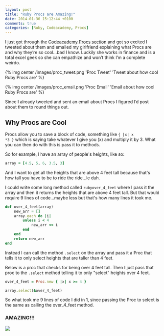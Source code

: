 ```yaml
---
layout: post
title: "Ruby Procs are Amazing!"
date: 2014-01-30 15:12:44 +0100
comments: true
categories: [Ruby, Codeacademy, Procs]
---
```


I just got through the <a href="http://www.codecademy.com/courses/ruby-beginner-en-L3ZCI/1/1?curriculum_id=5059f8619189a5000201fbcb" target="_blank">Codeacademy Procs section</a> and got so excited I tweeted about them and emailed my girlfriend explaining what Procs are and why they’re so cool...bad I know.  Luckily she works in finance and is a total excel geek so she can empathize and won’t think I’m a complete weirdo.
<!-- more -->
{% img center /images/proc_tweet.png 'Proc Tweet' 'Tweet about how cool Ruby Procs are' %}

{% img center /images/proc_email.png 'Proc Email' 'Email about how cool Ruby Procs are' %}

Since I already tweeted and sent an email about Procs I figured I’d post about them to round things out.

<h2>Why Procs are Cool</h2>

Procs allow you to save a block of code, something like <code>{ |x| x *3 }</code> which is saying take whatever I give you (x) and multiply it by 3.  What you can then do with this is pass it to methods.

So for example, I have an array of people's heights, like so:

``` ruby
array = [4.5, 5, 6, 3.5, 3]
```

And I want to get all the heights that are above 4 feet tall because that's how tall you have to be to ride the ride...le duh.

I could write some long method called <code>rubyover_4_feet</code> where I pass it the array and then it returns the heights that are above 4 feet tall.  But that would require 9 lines of code...maybe less but that's how many lines it took me.

``` ruby
def over_4_feet(array)
    new_arr = []
    array.each do |i|
        unless i < 4
            new_arr << i
        end 
    end 
    return new_arr
end 
```

Instead I can call the method <code>.select</code> on the array and pass it a Proc that tells it to only select heights that are taller than 4 feet.

Below is a proc that checks for being over 4 feet tall. Then I just pass that proc to the <code>.select</code> method telling it to only "select" heights over 4 feet.

``` ruby
over_4_feet = Proc.new { |x| x >= 4 }

array.select(&over_4_feet)
```

So what took me 9 lines of code I did in 1, since passing the Proc to select is the same as calling the over_4_feet method.

<h3>AMAZING!!!</h3>
<a href="http://gifsoup.com/view/2169429/nets-fan.html" target="_blank"><img src="http://stream1.gifsoup.com/view3/2169429/nets-fan-o.gif" border="0"/></a><br /><a href="http://gifsoup.com" title="GIFSoup" target="_blank"></a>







































